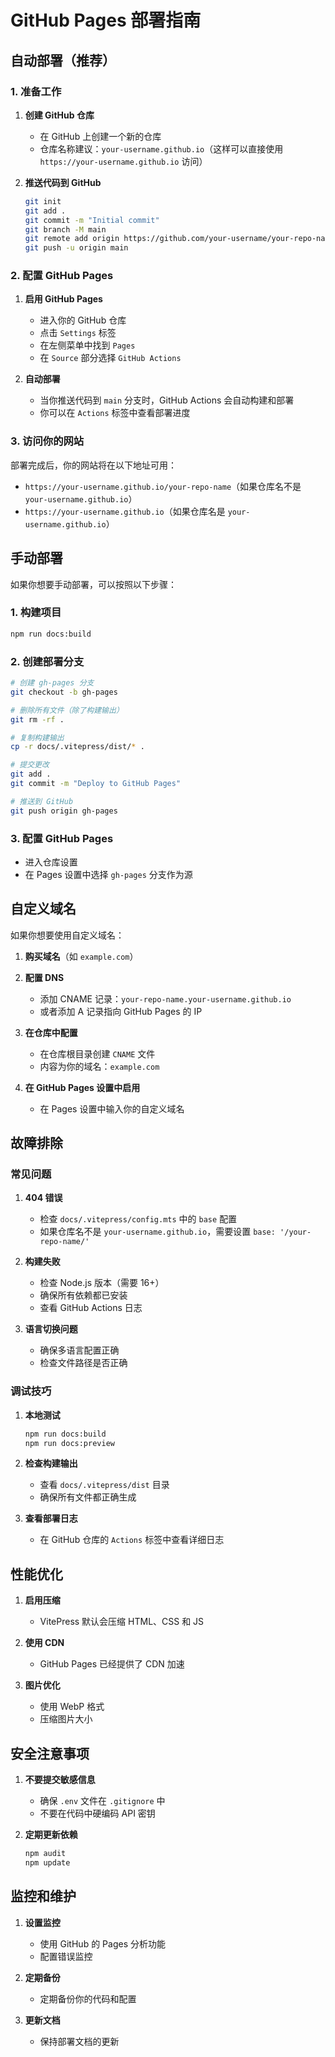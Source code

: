 # GitHub Pages 部署指南

## 自动部署（推荐）

### 1. 准备工作

1. **创建 GitHub 仓库**
   - 在 GitHub 上创建一个新的仓库
   - 仓库名称建议：`your-username.github.io`（这样可以直接使用 `https://your-username.github.io` 访问）

2. **推送代码到 GitHub**
   ```bash
   git init
   git add .
   git commit -m "Initial commit"
   git branch -M main
   git remote add origin https://github.com/your-username/your-repo-name.git
   git push -u origin main
   ```

### 2. 配置 GitHub Pages

1. **启用 GitHub Pages**
   - 进入你的 GitHub 仓库
   - 点击 `Settings` 标签
   - 在左侧菜单中找到 `Pages`
   - 在 `Source` 部分选择 `GitHub Actions`

2. **自动部署**
   - 当你推送代码到 `main` 分支时，GitHub Actions 会自动构建和部署
   - 你可以在 `Actions` 标签中查看部署进度

### 3. 访问你的网站

部署完成后，你的网站将在以下地址可用：
- `https://your-username.github.io/your-repo-name`（如果仓库名不是 `your-username.github.io`）
- `https://your-username.github.io`（如果仓库名是 `your-username.github.io`）

## 手动部署

如果你想要手动部署，可以按照以下步骤：

### 1. 构建项目
```bash
npm run docs:build
```

### 2. 创建部署分支
```bash
# 创建 gh-pages 分支
git checkout -b gh-pages

# 删除所有文件（除了构建输出）
git rm -rf .

# 复制构建输出
cp -r docs/.vitepress/dist/* .

# 提交更改
git add .
git commit -m "Deploy to GitHub Pages"

# 推送到 GitHub
git push origin gh-pages
```

### 3. 配置 GitHub Pages
- 进入仓库设置
- 在 Pages 设置中选择 `gh-pages` 分支作为源

## 自定义域名

如果你想要使用自定义域名：

1. **购买域名**（如 `example.com`）

2. **配置 DNS**
   - 添加 CNAME 记录：`your-repo-name.your-username.github.io`
   - 或者添加 A 记录指向 GitHub Pages 的 IP

3. **在仓库中配置**
   - 在仓库根目录创建 `CNAME` 文件
   - 内容为你的域名：`example.com`

4. **在 GitHub Pages 设置中启用**
   - 在 Pages 设置中输入你的自定义域名

## 故障排除

### 常见问题

1. **404 错误**
   - 检查 `docs/.vitepress/config.mts` 中的 `base` 配置
   - 如果仓库名不是 `your-username.github.io`，需要设置 `base: '/your-repo-name/'`

2. **构建失败**
   - 检查 Node.js 版本（需要 16+）
   - 确保所有依赖都已安装
   - 查看 GitHub Actions 日志

3. **语言切换问题**
   - 确保多语言配置正确
   - 检查文件路径是否正确

### 调试技巧

1. **本地测试**
   ```bash
   npm run docs:build
   npm run docs:preview
   ```

2. **检查构建输出**
   - 查看 `docs/.vitepress/dist` 目录
   - 确保所有文件都正确生成

3. **查看部署日志**
   - 在 GitHub 仓库的 `Actions` 标签中查看详细日志

## 性能优化

1. **启用压缩**
   - VitePress 默认会压缩 HTML、CSS 和 JS

2. **使用 CDN**
   - GitHub Pages 已经提供了 CDN 加速

3. **图片优化**
   - 使用 WebP 格式
   - 压缩图片大小

## 安全注意事项

1. **不要提交敏感信息**
   - 确保 `.env` 文件在 `.gitignore` 中
   - 不要在代码中硬编码 API 密钥

2. **定期更新依赖**
   ```bash
   npm audit
   npm update
   ```

## 监控和维护

1. **设置监控**
   - 使用 GitHub 的 Pages 分析功能
   - 配置错误监控

2. **定期备份**
   - 定期备份你的代码和配置

3. **更新文档**
   - 保持部署文档的更新 